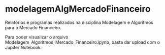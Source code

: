 # modelagemAlgMercadoFinanceiro
Relatórios e programas realizados na disciplina Modelagem e Algoritmos para o Mercado Financeiro.


Para poder visualizar o arquivo Modelagem_Algoritmos_Mercado_Financeiro.ipynb, basta dar upload com o Jupiter Notebook.
